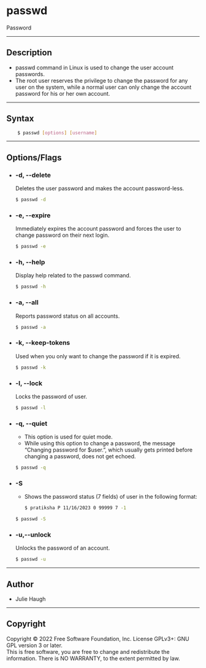 # passwd

Password

---

## Description
- passwd command in Linux is used to change the user account passwords.
- The root user reserves the privilege to change the password for any user on the system, while a normal user can only change the account password for his or her own account.

---

## Syntax
```bash
    $ passwd [options] [username] 
```

---

## Options/Flags
- ###  -d, --delete
    Deletes the user password and makes the account password-less.
    ```bash
    $ passwd -d
    ```
- ### -e, --expire
    Immediately expires the account password and forces the user to change password on their next login.
    ```bash
    $ passwd -e
    ```
- ### -h, --help
    Display help related to the passwd command.
    ```bash
    $ passwd -h
    ```
- ### -a, --all
    Reports password status on all accounts.
    ```bash
    $ passwd -a
    ```
- ### -k, --keep-tokens
    Used when you only want to change the password if it is expired.
    ```bash
    $ passwd -k
    ```
- ### -l, --lock
    Locks the password of user.
    ```bash
    $ passwd -l
    ```
- ### -q, --quiet
    - This option is used for quiet mode.
    - While using this option to change a password, the message “Changing password for $user.”, which usually gets printed before changing a password, does not get echoed.
    ```bash
    $ passwd -q 
    ```
- ### -S
    - Shows the password status (7 fields) of user in the following format:
        ```bash
        $ pratiksha P 11/16/2023 0 99999 7 -1
        ```

    ```bash
    $ passwd -S
    ```
- ### -u,--unlock
    Unlocks the password of an account.
    ```bash
    $ passwd -u
    ```

---

## Author
-  Julie Haugh 

---

## Copyright
Copyright © 2022 Free Software Foundation, Inc. License GPLv3+: GNU GPL version 3 or later. <br/>
This is free software, you are free to change and redistribute the information. There is NO WARRANTY, to the extent permitted by law.
